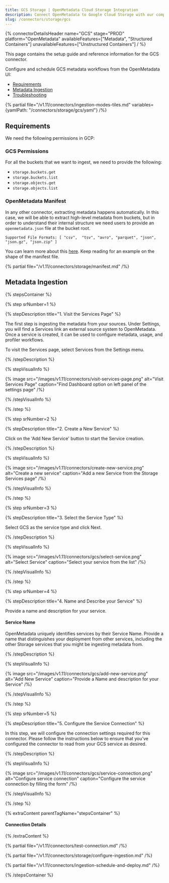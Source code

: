 ```yaml
---
title: GCS Storage | OpenMetadata Cloud Storage Integration
description: Connect OpenMetadata to Google Cloud Storage with our comprehensive GCS connector guide. Setup instructions, configuration options, and best practices included.
slug: /connectors/storage/gcs
---
```


{% connectorDetailsHeader
name="GCS"
stage="PROD"
platform="OpenMetadata"
availableFeatures=["Metadata", "Structured Containers"]
unavailableFeatures=["Unstructured Containers"]
/ %}

This page contains the setup guide and reference information for the GCS connector.

Configure and schedule GCS metadata workflows from the OpenMetadata UI:

- [Requirements](#requirements)
- [Metadata Ingestion](#metadata-ingestion)
- [Troubleshooting](/connectors/storage/gcs/troubleshooting)

{% partial file="/v1.11/connectors/ingestion-modes-tiles.md" variables={yamlPath: "/connectors/storage/gcs/yaml"} /%}

## Requirements

We need the following permissions in GCP:

### GCS Permissions

For all the buckets that we want to ingest, we need to provide the following:
- `storage.buckets.get`
- `storage.buckets.list`
- `storage.objects.get`
- `storage.objects.list`


### OpenMetadata Manifest

In any other connector, extracting metadata happens automatically. In this case, we will be able to extract high-level
metadata from buckets, but in order to understand their internal structure we need users to provide an `openmetadata.json`
file at the bucket root.

`Supported File Formats: [ "csv",  "tsv", "avro", "parquet", "json", "json.gz", "json.zip" ]`

You can learn more about this [here](/connectors/storage). Keep reading for an example on the shape of the manifest file.

{% partial file="/v1.11/connectors/storage/manifest.md" /%}

## Metadata Ingestion

{% stepsContainer %}

{% step srNumber=1 %}

{% stepDescription title="1. Visit the Services Page" %}

The first step is ingesting the metadata from your sources. Under
Settings, you will find a Services link an external source system to
OpenMetadata. Once a service is created, it can be used to configure
metadata, usage, and profiler workflows.

To visit the Services page, select Services from the Settings menu.

{% /stepDescription %}

{% stepVisualInfo %}

{% image
src="/images/v1.11/connectors/visit-services-page.png"
alt="Visit Services Page"
caption="Find Dashboard option on left panel of the settings page" /%}

{% /stepVisualInfo %}

{% /step %}

{% step srNumber=2 %}

{% stepDescription title="2. Create a New Service" %}

Click on the 'Add New Service' button to start the Service creation.

{% /stepDescription %}

{% stepVisualInfo %}

{% image
src="/images/v1.11/connectors/create-new-service.png"
alt="Create a new service"
caption="Add a new Service from the Storage Services page" /%}

{% /stepVisualInfo %}

{% /step %}

{% step srNumber=3 %}

{% stepDescription title="3. Select the Service Type" %}

Select GCS as the service type and click Next.

{% /stepDescription %}

{% stepVisualInfo %}

{% image
  src="/images/v1.11/connectors/gcs/select-service.png"
  alt="Select Service"
  caption="Select your service from the list" /%}

{% /stepVisualInfo %}

{% /step %}

{% step srNumber=4 %}

{% stepDescription title="4. Name and Describe your Service" %}

Provide a name and description for your service.

#### Service Name

OpenMetadata uniquely identifies services by their Service Name. Provide
a name that distinguishes your deployment from other services, including
the other Storage services that you might be ingesting metadata
from.

{% /stepDescription %}

{% stepVisualInfo %}

{% image
  src="/images/v1.11/connectors/gcs/add-new-service.png"
  alt="Add New Service"
  caption="Provide a Name and description for your Service" /%}

{% /stepVisualInfo %}

{% /step %}

{% step srNumber=5 %}

{% stepDescription title="5. Configure the Service Connection" %}

In this step, we will configure the connection settings required for
this connector. Please follow the instructions below to ensure that
you've configured the connector to read from your GCS service as
desired.

{% /stepDescription %}

{% stepVisualInfo %}

{% image
  src="/images/v1.11/connectors/gcs/service-connection.png"
  alt="Configure service connection"
  caption="Configure the service connection by filling the form" /%}

{% /stepVisualInfo %}

{% /step %}

{% extraContent parentTagName="stepsContainer" %}

#### Connection Details


{% /extraContent %}

{% partial file="/v1.11/connectors/test-connection.md" /%}

{% partial file="/v1.11/connectors/storage/configure-ingestion.md" /%}

{% partial file="/v1.11/connectors/ingestion-schedule-and-deploy.md" /%}

{% /stepsContainer %}
